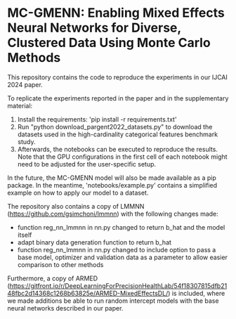# MC-GMENN: Enabling Mixed Effects Neural Networks for Diverse, Clustered Data Using Monte Carlo Methods

This repository contains the code to reproduce the experiments in our IJCAI 2024 paper. 

To replicate the experiments reported in the paper and in the supplementary material:
1. Install the requirements: 'pip install -r requirements.txt'
2. Run "python download_pargent2022_datasets.py" to download the datasets used in the high-cardinality categorical features benchmark study.
3. Afterwards, the notebooks can be executed to reproduce the results. Note that the GPU configurations in the first cell of each notebook might need to be adjusted for the user-specific setup. 

In the future, the MC-GMENN model will also be made available as a pip package. In the meantime, 'notebooks/example.py' contains a simplified example on how to apply our model to a dataset.

The repository also contains a copy of LMMNN (https://github.com/gsimchoni/lmmnn) with the following changes made:
- function reg_nn_lmmnn in nn.py changed to return b_hat and the model itself
- adapt binary data generation function to return b_hat
- function reg_nn_lmmnn in nn.py changed to include option to pass a base model, optimizer and validation data as a parameter to allow easier comparison to other methods 

Furthermore, a copy of ARMED (https://gitfront.io/r/DeepLearningForPrecisionHealthLab/54f18307815dfb2148fbc2d14368c1268b63825e/ARMED-MixedEffectsDL/) is included, where we made additions be able to run random intercept models with the base neural networks described in our paper.